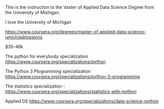 This is the instruction to the Vaster of Applied Data Science Degree from the University
of Mishigan.

I love the University of Michigan

https://www.coursera.org/degrees/master-of-applied-data-science-umich/admissions

$35-46k 

The python for everybody specialization https://www.coursera.org/specializations/python 

The Python 3 Ptogramming specialization https://www.coursera.org/specializations/python-3-programming

The statistics specialization - https://www.coursera.org/specializations/statistics-with-python

Applied DS https://www.coursera.org/specializations/data-science-python



